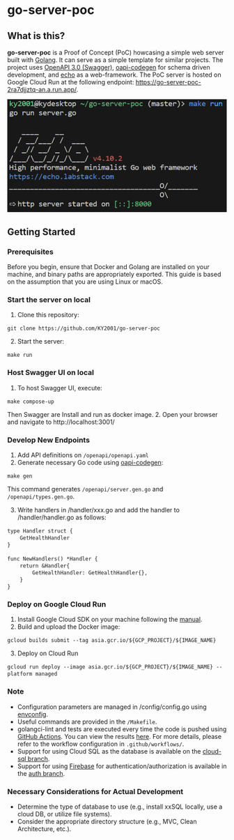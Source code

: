 # go-server-poc
## What is this?
<strong>go-server-poc</strong> is a Proof of Concept (PoC) howcasing a simple web server built with [Golang](https://go.dev/). It can serve as a simple template for similar projects. The project uses [OpenAPI 3.0 (Swagger)](https://swagger.io/specification/), [oapi-codegen](https://github.com/deepmap/oapi-codegen) for schema driven development, and [echo](https://github.com/labstack/echo) as a web-framework. The PoC server is hosted on Google Cloud Run at the following endpoint: https://go-server-poc-2ra7djjztq-an.a.run.app/.

![UI](delete_this/echo.png) 

## Getting Started
### Prerequisites
Before you begin, ensure that Docker and Golang are installed on your machine, and binary paths are appropriately exported. This guide is based on the assumption that you are using Linux or macOS.

### Start the server on local
1. Clone this repository:
```
git clone https://github.com/KY2001/go-server-poc
```
2. Start the server:
```
make run
```

### Host Swagger UI on local
1. To host Swagger UI, execute:
```
make compose-up
```
Then Swagger are Install and run as docker image.
2. Open your browser and navigate to http://localhost:3001/

### Develop New Endpoints
1. Add API definitions on `/openapi/openapi.yaml`
2. Generate necessary Go code using [oapi-codegen](https://github.com/deepmap/oapi-codegen):
```
make gen
```
This command generates `/openapi/server.gen.go` and `/openapi/types.gen.go`.

3. Write handlers in /handler/xxx.go and add the handler to /handler/handler.go as follows:
```
type Handler struct {
	GetHealthHandler
}

func NewHandlers() *Handler {
	return &Handler{
		GetHealthHandler: GetHealthHandler{},
	}
}
```

### Deploy on Google Cloud Run
1. Install Google Cloud SDK on your machine following the [manual](https://cloud.google.com/sdk/docs/install-sdk?hl=ja).
2. Build and upload the Docker image:
```
gcloud builds submit --tag asia.gcr.io/${GCP_PROJECT}/${IMAGE_NAME}
```
3. Deploy on Cloud Run
```
gcloud run deploy --image asia.gcr.io/${GCP_PROJECT}/${IMAGE_NAME} --platform managed
```

### Note
- Configuration parameters are managed in /config/config.go using [envconfig](https://github.com/kelseyhightower/envconfig).
- Useful commands are provided in the `/Makefile`.
- golangci-lint and tests are executed every time the code is pushed using [GitHub Actions](https://docs.github.com/en/actions). You can view the results [here](https://github.com/KY2001/go-server-poc/actions). For more details, please refer to the workflow configuration in `.github/workflows/`.
- Support for using Cloud SQL as the database is available on the [cloud-sql branch](https://github.com/KY2001/go-server-poc/tree/cloud-sql).
- Support for using [Firebase](https://firebase.google.com/) for authentication/authorization is available in the [auth branch](https://github.com/KY2001/go-server-poc/tree/auth).

### Necessary Considerations for Actual Development
- Determine the type of database to use (e.g., install xxSQL locally, use a cloud DB, or utilize file systems).
- Consider the appropriate directory structure (e.g., MVC, Clean Architecture, etc.).
